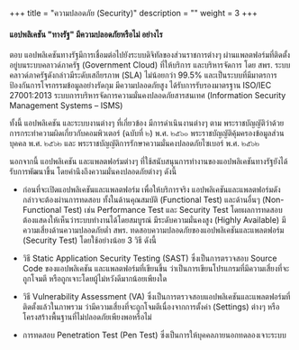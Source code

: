 +++
title = "ความปลอดภัย (Security)"
description = ""
weight = 3
+++

#### แอปพลิเคชัน "ทางรัฐ" มีความปลอดภัยหรือไม่ อย่างไร
ตอบ แอปพลิเคชันทางรัฐมีการเชื่อมต่อไปยังระบบดิจิทัลของส่วนราชการต่างๆ ผ่านแพลตฟอร์มที่ติดตั้งอยู่บนระบบคลาวด์ภาครัฐ (Government Cloud) ที่ให้บริการ และบริหารจัดการ โดย สพร. ระบบคลาวด์ภาครัฐดังกล่าวมีระดับเสถียรภาพ (SLA) ไม่น้อยกว่า 99.5% และเป็นระบบที่มีมาตรการป้องกันการโจรกรรมข้อมูลอย่างรัดกุม มีความปลอดภัยสูง ได้รับการรับรองมาตรฐาน ISO/IEC 27001:2013 ระบบการบริหารจัดการความมั่นคงปลอดภัยสารสนเทศ (Information Security Management Systems – ISMS)

ทั้งนี้ แอปพลิเคชัน และระบบงานต่างๆ ที่เกี่ยวข้อง มีการดำเนินงานต่างๆ ตาม พระราชบัญญัติว่าด้วยการกระทำความผิดเกี่ยวกับคอมพิวเตอร์ (ฉบับที่ ๒) พ.ศ. ๒๕๖๐ พระราชบัญญัติคุ้มครองข้อมูลส่วนบุคคล พ.ศ. ๒๕๖๒ และ พระราชบัญญัติการรักษาความมั่นคงปลอดภัยไซเบอร์ พ.ศ. ๒๕๖๒

นอกจากนี้ แอปพลิเคชัน และแพลตฟอร์มต่างๆ ที่ใช้สนับสนุนการทำงานของแอปพลิเคชันทางรัฐยังได้รับการพัฒนาขึ้น โดยคำนึงถึงความมั่นคงปลอดภัยต่างๆ ดังนี้

* ก่อนที่จะเปิดแอปพลิเคชันและแพลตฟอร์ม เพื่อให้บริการจริง แอปพลิเคชันและแพลตฟอร์มดังกล่าวจะต้องผ่านการทดสอบ ทั้งในด้านคุณสมบัติ (Functional Test) และด้านอื่นๆ (Non-Functional Test) เช่น Performance Test และ Security Test โดยผลการทดสอบต้องแสดงให้เห็นว่าระบบทำงานได้โดยสมบูรณ์ มีระดับความมั่นคงสูง (Highly Available) มีความเสี่ยงด้านความปลอดภัยต่ำ
สพร. ทดสอบความปลอดภัยของแอปพลิเคชันและแพลตฟอร์ม (Security Test) โดยใช้อย่างน้อย 3 วิธี ดังนี้

* วิธี Static Application Security Testing (SAST) ซึ่งเป็นการตรวจสอบ Source Code ของแอปพลิเคชัน และแพลตฟอร์มที่เขียนขึ้น ว่าเป็นการเขียนโปรแกรมที่มีความเสี่ยงที่จะถูกโจมตี หรือถูกเจาะโดยผู้ไม่หวังดีมากน้อยเพียงใด
* วิธี Vulnerability Assessment (VA) ซึ่งเป็นการตรวจสอบแอปพลิเคชันและแพลตฟอร์มที่ติดตั้งแล้วในภาพรวม ว่ามีความเสี่ยงที่จะถูกโจมตีเนื่องจากการตั้งค่า (Settings) ต่างๆ หรือโครงสร้างพื้นฐานที่ไม่ปลอดภัยเพียงพอหรือไม่
* การทดสอบ Penetration Test (Pen Test) ซึ่งเป็นการให้บุคคลภายนอกทดลองเจาะระบบ